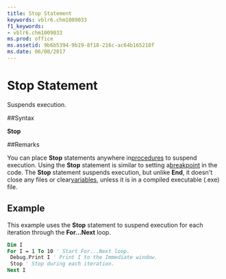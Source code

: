 ```yaml
---
title: Stop Statement
keywords: vblr6.chm1009033
f1_keywords:
- vblr6.chm1009033
ms.prod: office
ms.assetid: 9b6b5394-9b19-8f18-216c-ac64b165218f
ms.date: 06/08/2017
---
```



# Stop Statement

Suspends execution.

##Syntax

**Stop**

##Remarks

You can place  **Stop** statements anywhere in[procedures](../../Glossary/vbe-glossary.md) to suspend execution. Using the **Stop** statement is similar to setting a[breakpoint](../../Glossary/vbe-glossary.md) in the code.
The  **Stop** statement suspends execution, but unlike **End**, it doesn't close any files or clear[variables](../../Glossary/vbe-glossary.md), unless it is in a compiled executable (.exe) file.

## Example

This example uses the  **Stop** statement to suspend execution for each iteration through the **For...Next** loop.


```vb
Dim I 
For I = 1 To 10 ' Start For...Next loop. 
 Debug.Print I ' Print I to the Immediate window. 
 Stop ' Stop during each iteration. 
Next I 

```


